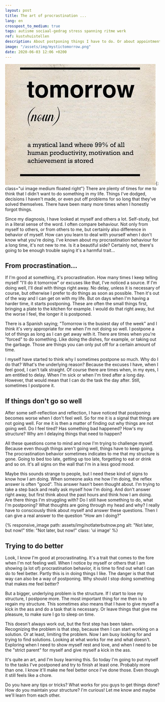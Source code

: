 ```yaml
---
layout: post
title: The art of procrastination ...
lang: en
crosspost_to_medium: true
tags: autisme sociaal-gedrag stress spanning ritme werk
ref: kustvhuistellen
description: About postponing things I have to do. Or about appointments, paying for goods and so on. A darker side of my autism.
image: "/assets/img/mystictomorrow.png"
date: 2020-06-03 12:06 +0200
---
```

![Tomorrow is a mysterious country, where 99% of the motivation and tasks are.](/assets/img/mystictomorrow.png){: class="ui image medium floated right"}
There are plenty of times for me to think that I didn't want to do something in my life. Things I've dodged, decisions I haven't made, or even put off problems for so long that they've solved themselves. There have been many more times when I honestly forgot things.

Since my diagnosis, I have looked at myself and others a lot. Self-study, but in a literal sense of the word. I often compare behaviour. Not only from myself to others, or from others to me, but certainly also difference in behavior of myself. How can you learn to deal with yourself when I don't know what you're doing. I've known about my procrastination behaviour for a long time, it's not new to me. Is it a beautiful side? Certainly not, there's going to be enough trouble saying it's a harmful trait...

## From procrastination...

If I'm good at something, it's procrastination. How many times I keep telling myself "I'll do it tomorrow" or excuses like that, I've noticed a source. If I'm doing well, I'll deal with things right away. No delay, unless it is necessary of course, but otherwise I prefer to do things as soon as possible. Then it's out of the way and I can get on with my life. But on days when I'm having a harder time, it starts postponing. These are often the small things first, bringing a plate to the kitchen for example. I would do that right away, but the worse I feel, the longer it is postponed.

There is a Spanish saying; "Tomorrow is the busiest day of the week" and I think it's very appropriate for me when I'm not doing so well. I postpone a lot of things as long as I can get away with it. There are times when you're "forced" to do something. Like doing the dishes, for example, or taking out the garbage. Those are things you can only put off for a certain amount of time.

I myself have started to think why I sometimes postpone so much. Why do I do that? What's the underlying reason? Because the excuses I have, when I feel good, I can't talk straight. Of course there are times when, in my eyes, I am entitled to delay. When I'm sick or when I'm tired after a long day. However, that would mean that I can do the task the day after. Still, sometimes I postpone it.

## If things don't go so well

After some self-reflection and reflection, I have noticed that postponing becomes worse when I don't feel well. So for me it is a signal that things are not going well. For me it is then a matter of finding out why things are not going well. Do I feel tired? Has something bad happened? How's my structure? Why am I delaying things that need to happen?

All these questions come to mind and now I'm trying to challenge myself. Because even though things aren't going well, things have to keep going. The procrastination behavior sometimes indicates to me that my structure is gone. Going to bed too late, getting up too late, forgetting to eat or drink and so on. It's all signs on the wall that I'm in a less good mood.

Maybe this sounds strange to people, but I need these kind of signs to know how I am doing. When someone asks me how I'm doing, the reflex answer is often "good". This answer hasn't been thought about. I'm trying to take a step back and really ask myself how I'm doing. And don't answer right away, but first think about the past hours and think how I am doing. Are there things I'm struggling with? Do I still have something to do, what I'm postponing? What thoughts are going through my head and why? I really have to consciously think about myself and answer these questions. Then I can give a real answer to the question "How am I doing?"

{% responsive_image path: assets/img/notlaterbutnow.png alt: "Not later, but now!" title: "Not later, but now!" class: 'ui image' %}

## Trying to do better

Look, I know I'm good at procrastinating. It's a trait that comes to the fore when I'm not feeling well. When I notice by myself or others that I am showing (a lot of) procrastination behavior, it is time to find out what I can do to feel better. Partly this is in doing things I like. The danger is that that way can also be a way of postponing. Why should I stop doing something that makes me feel better?

But a bigger, underlying problem is the structure. If I start to lose my structure, I postpone more. The most important thing for me then is to regain my structure. This sometimes also means that I have to give myself a kick in the ass and do a task that is necessary. Or leave things that give me pleasure, to make sure I go to sleep on time.

This doesn't always work out, but the first step has been taken. Recognizing the problem is that step, because then I can start working on a solution. Or at least, limiting the problem. Now I am busy looking for and trying to find solutions. Looking at what works for me and what doesn't. Exploring when I need to show myself rest and love, and when I need to be the "strict parent" for myself and give myself a kick in the ass.

It's quite an art, and I'm busy learning this. So today I'm going to put myself to the tasks I've postponed and try to finish at least one. Probably more than one. I know it'll make me feel better once I've done those. Even though it still feels like a chore.

Do you have any tips or tricks? What works for you guys to get things done? How do you maintain your structure? I'm curious! Let me know and maybe we'll learn from each other.

